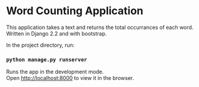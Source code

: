 # Word Counting Application

This application takes a text and returns the total occurrances of each word. Written in Django 2.2 and with bootstrap. 

In the project directory, run:

### `python manage.py runserver`

Runs the app in the development mode.<br>
Open [http://localhost:8000](http://localhost:3000) to view it in the browser.
